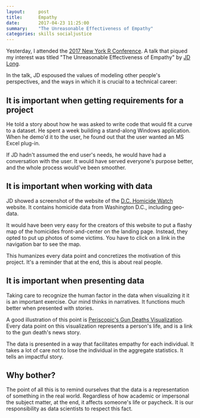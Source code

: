 ```yaml
---
layout:     post
title:      Empathy
date:       2017-04-23 11:25:00
summary:    "The Unreasonable Effectiveness of Empathy"
categories: skills socialjustice
---
```


Yesterday, I attended the [2017 New York R Conference](http://www.rstats.nyc). A talk that piqued my interest was titled "The Unreasonable Effectiveness of Empathy" by [JD Long](https://twitter.com/cmastication).

In the talk, JD espoused the values of modeling other people's perspectives, and the ways in which it is crucial to a technical career:

## It is important when getting requirements for a project

He told a story about how he was asked to write code that would fit a curve to a dataset. He spent a week building a stand-along Windows application. When he demo'd it to the user, he found out that the user wanted an MS Excel plug-in.

If JD hadn't assumed the end user's needs, he would have had a conversation with the user. It would have served everyone's purpose better, and the whole process would've been smoother.

## It is important when working with data

JD showed a screenshot of the website of the [D.C. Homicide Watch](http://homicidewatch.org/) website. It contains homicide data from Washington D.C., including geo-data.

It would have been very easy for the creators of this website to put a flashy map of the homicides front-and-center on the landing page. Instead, they opted to put up photos of some victims. You have to click on a link in the navigation bar to see the map.

This humanizes every data point and concretizes the motivation of this project. It's a reminder that at the end, this is about real people.

## It is important when presenting data

Taking care to recognize the human factor in the data when visualizing it it is an important exercise. Our mind thinks in narratives. It functions much better when presented with stories.

A good illustration of this point is [Periscopic's Gun Deaths Visualization](http://guns.periscopic.com/). Every data point on this visualization represents a person's life, and is a link to the gun death's news story.

The data is presented in a way that facilitates empathy for each individual. It takes a lot of care not to lose the individual in the aggregate statistics. It tells an impactful story.

## Why bother?

The point of all this is to remind ourselves that the data is a representation of something in the real world. Regardless of how academic or impersonal the subject matter, at the end, it affects someone's life or paycheck. It is our responsibility as data scientists to respect this fact.